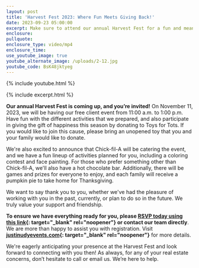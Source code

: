 ```yaml
---
layout: post
title: 'Harvest Fest 2023: Where Fun Meets Giving Back!'
date: 2023-09-23 05:00:00
excerpt: Make sure to attend our annual Harvest Fest for a fun and meaningful time!
enclosure:
pullquote:
enclosure_type: video/mp4
enclosure_time:
use_youtube_image: true
youtube_alternate_image: /uploads/2-12.jpg
youtube_code: BsK48jktyeg
---
```

{% include youtube.html %}

{% include excerpt.html %}

**Our annual Harvest Fest is coming up, and you’re invited!** On November 11, 2023, we will be having our free client event from 11:00 a.m. to 1:00 p.m. Have fun with the different activities that we prepared, and also participate in giving the gift of happiness this season by donating to Toys for Tots. If you would like to join this cause, please bring an unopened toy that you and your family would like to donate.

We're also excited to announce that Chick-fil-A will be catering the event, and we have a fun lineup of activities planned for you, including a coloring contest and face painting. For those who prefer something other than Chick-fil-A, we'll also have a hot chocolate bar. Additionally, there will be games and prizes for everyone to enjoy, and each family will receive a pumpkin pie to take home for Thanksgiving.

We want to say thank you to you, whether we've had the pleasure of working with you in the past, currently, or plan to do so in the future. We truly value your support and friendship.

**To ensure we have everything ready for you, please [RSVP today using this link](http://justinudyevents.com/){: target="_blank" rel="noopener"} or contact our team directly**. We are more than happy to assist you with registration. Visit **[justinudyevents.com](http://justinudyevents.com/){: target="_blank" rel="noopener"}** for more details.

We're eagerly anticipating your presence at the Harvest Fest and look forward to connecting with you then! As always, for any of your real estate concerns, don’t hesitate to call or email us. We’re here to help.